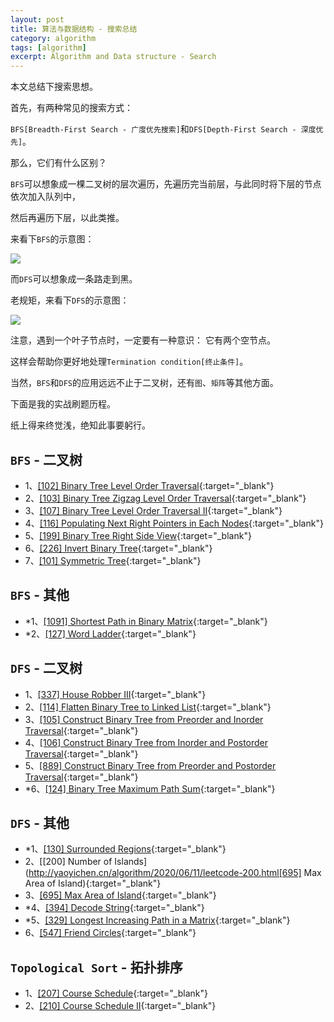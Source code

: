 ```yaml
---
layout: post
title: 算法与数据结构 - 搜索总结
category: algorithm
tags: [algorithm]
excerpt: Algorithm and Data structure - Search
---
```



本文总结下搜索思想。  

首先，有两种常见的搜索方式：  

`BFS[Breadth-First Search - 广度优先搜索]`和`DFS[Depth-First Search - 深度优先]`。  

那么，它们有什么区别？  

`BFS`可以想象成一棵二叉树的层次遍历，先遍历完当前层，与此同时将下层的节点依次加入队列中，  

然后再遍历下层，以此类推。  

来看下`BFS`的示意图：  

![](https://yyc-images.oss-cn-beijing.aliyuncs.com/tree_bfs_module.png)  


而`DFS`可以想象成一条路走到黑。  

老规矩，来看下`DFS`的示意图：  

![](https://yyc-images.oss-cn-beijing.aliyuncs.com/tree_dfs_module.png)  

注意，遇到一个叶子节点时，一定要有一种意识： 它有两个空节点。  

这样会帮助你更好地处理`Termination condition[终止条件]`。    


当然，`BFS`和`DFS`的应用远远不止于二叉树，还有`图`、`矩阵`等其他方面。  

下面是我的实战刷题历程。  

纸上得来终觉浅，绝知此事要躬行。  


## `BFS` - 二叉树    

- 1、[[102] Binary Tree Level Order Traversal](http://yaoyichen.cn/algorithm/2020/04/03/leetcode-102.html){:target="_blank"}  
- 2、[[103] Binary Tree Zigzag Level Order Traversal](http://yaoyichen.cn/algorithm/2020/06/10/leetcode-103.html){:target="_blank"}  
- 3、[[107] Binary Tree Level Order Traversal II](http://yaoyichen.cn/algorithm/2020/06/10/leetcode-107.html){:target="_blank"}  
- 4、[[116] Populating Next Right Pointers in Each Nodes](http://yaoyichen.cn/algorithm/2020/06/10/leetcode-116.html){:target="_blank"}  
- 5、[[199] Binary Tree Right Side View](http://yaoyichen.cn/algorithm/2020/06/10/leetcode-199.html){:target="_blank"}  
- 6、[[226] Invert Binary Tree](http://yaoyichen.cn/algorithm/2020/03/28/leetcode-226.html){:target="_blank"}  
- 7、[[101] Symmetric Tree](http://yaoyichen.cn/algorithm/2020/03/30/leetcode-101.html){:target="_blank"}  

## `BFS` - 其他    

- *1、[[1091] Shortest Path in Binary Matrix](http://yaoyichen.cn/algorithm/2020/06/14/leetcode-1091.html){:target="_blank"}  
- *2、[[127] Word Ladder](http://yaoyichen.cn/algorithm/2020/06/14/leetcode-127.html){:target="_blank"}  


## `DFS` - 二叉树  

- 1、[[337] House Robber III](http://yaoyichen.cn/algorithm/2020/06/11/leetcode-337.html){:target="_blank"}  
- 2、[[114] Flatten Binary Tree to Linked List](http://yaoyichen.cn/algorithm/2020/06/12/leetcode-114.html){:target="_blank"}  
- 3、[[105] Construct Binary Tree from Preorder and Inorder Traversal](http://yaoyichen.cn/algorithm/2020/06/12/leetcode-105.html){:target="_blank"}  
- 4、[[106] Construct Binary Tree from Inorder and Postorder Traversal](http://yaoyichen.cn/algorithm/2020/06/12/leetcode-106.html){:target="_blank"}  
- 5、[[889] Construct Binary Tree from Preorder and Postorder Traversal](http://yaoyichen.cn/algorithm/2020/06/12/leetcode-889.html){:target="_blank"}  
- *6、[[124] Binary Tree Maximum Path Sum](http://yaoyichen.cn/algorithm/2020/06/13/leetcode-124.html){:target="_blank"}  



## `DFS` - 其他  

- *1、[[130] Surrounded Regions](http://yaoyichen.cn/algorithm/2020/06/10/leetcode-130.html){:target="_blank"}  
- 2、[[200] Number of Islands](http://yaoyichen.cn/algorithm/2020/06/11/leetcode-200.html[695] Max Area of Island){:target="_blank"}  
- 3、[[695] Max Area of Island](http://yaoyichen.cn/algorithm/2020/06/11/leetcode-695.html){:target="_blank"}  
- *4、[[394] Decode String](http://yaoyichen.cn/algorithm/2020/06/11/leetcode-394.html){:target="_blank"}  
- *5、[[329] Longest Increasing Path in a Matrix](http://yaoyichen.cn/algorithm/2020/06/13/leetcode-329.html){:target="_blank"}  
- 6、[[547] Friend Circles](http://yaoyichen.cn/algorithm/2020/06/13/leetcode-547.html){:target="_blank"}  


## `Topological Sort` - 拓扑排序  

- 1、[[207] Course Schedule](http://yaoyichen.cn/algorithm/2020/06/11/leetcode-207.html){:target="_blank"}  
- 2、[[210] Course Schedule II](http://yaoyichen.cn/algorithm/2020/06/11/leetcode-210.html){:target="_blank"}  